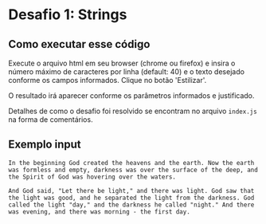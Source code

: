 # Desafio 1: Strings

## Como executar esse código

Execute o arquivo html em seu browser (chrome ou firefox) e insira o número máximo de caracteres por linha (default: 40) e o texto desejado conforme os campos informados.
Clique no botão 'Estilizar'.

O resultado irá aparecer conforme os parâmetros informados e justificado.

Detalhes de como o desafio foi resolvido se encontram no arquivo `index.js` na forma de comentários.

## Exemplo input

`In the beginning God created the heavens and the earth. Now the earth was formless and empty, darkness was over the surface of the deep, and the Spirit of God was hovering over the waters.`

`And God said, "Let there be light," and there was light. God saw that the light was good, and he separated the light from the darkness. God called the light "day," and the darkness he called "night." And there was evening, and there was morning - the first day.`


